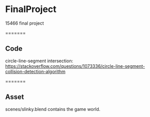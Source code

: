 # FinalProject
15466 final project

=======
## Code
circle-line-segment intersection: https://stackoverflow.com/questions/1073336/circle-line-segment-collision-detection-algorithm

=======
## Asset
scenes/slinky.blend contains the game world.
